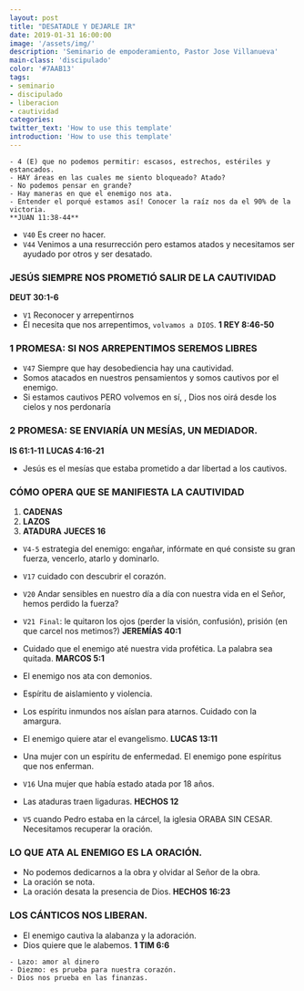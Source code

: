 ```yaml
---
layout: post
title: "DESATADLE Y DEJARLE IR"
date: 2019-01-31 16:00:00
image: '/assets/img/'
description: 'Seminario de empoderamiento, Pastor Jose Villanueva'
main-class: 'discipulado'
color: '#7AAB13'
tags:
- seminario
- discipulado
- liberacion
- cautividad
categories:
twitter_text: 'How to use this template'
introduction: 'How to use this template'
---
```

```
- 4 (E) que no podemos permitir: escasos, estrechos, estériles y estancados.
- HAY áreas en las cuales me siento bloqueado? Atado?
- No podemos pensar en grande?
- Hay maneras en que el enemigo nos ata.
- Entender el porqué estamos así! Conocer la raíz nos da el 90% de la victoria.
**JUAN 11:38-44**
```
- `V40` Es creer no hacer.
- `V44` Venimos a una resurrección pero estamos atados y necesitamos ser ayudado por otros y ser desatado.
### JESÚS SIEMPRE NOS PROMETIÓ SALIR DE LA CAUTIVIDAD
**DEUT 30:1-6**
- `V1` Reconocer y arrepentirnos
- Él necesita que nos arrepentimos, `volvamos a DIOS`.
**1 REY 8:46-50**
### 1 PROMESA: SI NOS ARREPENTIMOS SEREMOS LIBRES
- `V47` Siempre que hay desobediencia hay una cautividad.
- Somos atacados en nuestros pensamientos y somos cautivos por el enemigo.
- Si estamos cautivos PERO volvemos en sí, , Dios nos oirá desde los cielos y nos perdonaría
### 2 PROMESA: SE ENVIARÍA UN MESÍAS, UN MEDIADOR.
**IS 61:1-11**
**LUCAS 4:16-21**
- Jesús es el mesías que estaba prometido a dar libertad a los cautivos.
### CÓMO OPERA QUE SE MANIFIESTA LA CAUTIVIDAD
1. **CADENAS**
2. **LAZOS**
3. **ATADURA**
**JUECES 16**
- `V4-5` estrategia del enemigo: engañar, infórmate en qué consiste su gran fuerza, vencerlo, atarlo y dominarlo.
- `V17` cuidado con descubrir el corazón.
- `V20` Andar sensibles en nuestro día a día con nuestra vida en el Señor, hemos perdido la fuerza?
- `V21 Final`: le quitaron los ojos (perder la visión, confusión), prisión (en que carcel nos metimos?)
**JEREMÍAS 40:1**
- Cuidado que el enemigo até nuestra vida profética. La palabra sea quitada.
**MARCOS 5:1**

- El enemigo nos ata con demonios.
- Espíritu de aislamiento y violencia.
- Los espíritu inmundos nos aíslan para atarnos. Cuidado con la amargura.
- El enemigo quiere atar el evangelismo.
**LUCAS 13:11**
- Una mujer con un espíritu de enfermedad. El enemigo pone espíritus que nos enferman.
- `V16` Una mujer que había estado atada por 18 años.
- Las ataduras traen ligaduras.
**HECHOS 12**
- `V5` cuando Pedro estaba en la cárcel, la iglesia ORABA SIN CESAR. Necesitamos recuperar la oración.
### LO QUE ATA AL ENEMIGO ES LA ORACIÓN.
- No podemos dedicarnos a la obra y olvidar al Señor de la obra.
- La oración se nota.
- La oración desata la presencia de Dios.
**HECHOS 16:23**
### LOS CÁNTICOS NOS LIBERAN.
- El enemigo cautiva la alabanza y la adoración.
- Dios quiere que le alabemos.
**1 TIM 6:6**
```
- Lazo: amor al dinero
- Diezmo: es prueba para nuestra corazón.
- Dios nos prueba en las finanzas.
```
